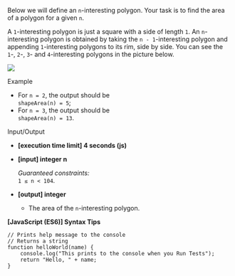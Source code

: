 Below we will define an `n`\-interesting polygon. Your task is to find the area of a
polygon for a given `n`.

A `1`\-interesting polygon is just a square with a side of length `1`. An `n`\-interesting
polygon is obtained by taking the `n - 1`\-interesting polygon and appending
`1`\-interesting polygons to its rim, side by side. You can see the `1`\-, `2`\-, `3`\-
and `4`\-interesting polygons in the picture below.

![](https://codesignal.s3.amazonaws.com/tasks/shapeArea/img/area.png?_tm=1582090003453)

Example

- For `n = 2`, the output should be  
  `shapeArea(n) = 5`;
- For `n = 3`, the output should be  
  `shapeArea(n) = 13`.

Input/Output

- **\[execution time limit\] 4 seconds (js)**

- **\[input\] integer n**

  _Guaranteed constraints:_  
  `1 ≤ n < 104`.

- **\[output\] integer**

  - The area of the `n`\-interesting polygon.

**\[JavaScript (ES6)\] Syntax Tips**

    // Prints help message to the console
    // Returns a string
    function helloWorld(name) {
        console.log("This prints to the console when you Run Tests");
        return "Hello, " + name;
    }
